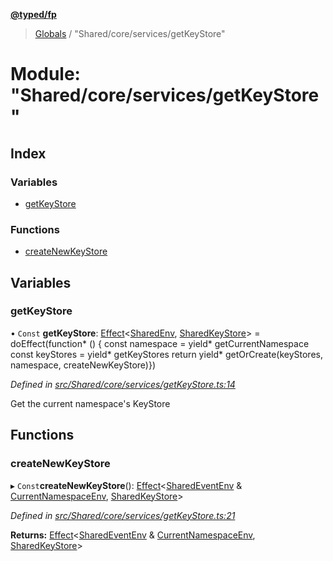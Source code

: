 **[@typed/fp](../README.md)**

> [Globals](../globals.md) / "Shared/core/services/getKeyStore"

# Module: "Shared/core/services/getKeyStore"

## Index

### Variables

* [getKeyStore](_shared_core_services_getkeystore_.md#getkeystore)

### Functions

* [createNewKeyStore](_shared_core_services_getkeystore_.md#createnewkeystore)

## Variables

### getKeyStore

• `Const` **getKeyStore**: [Effect](_effect_effect_.effect.md)\<[SharedEnv](../interfaces/_shared_core_services_sharedenv_.sharedenv.md), [SharedKeyStore](../interfaces/_shared_core_model_sharedkeystore_.sharedkeystore.md)> = doEffect(function* () { const namespace = yield* getCurrentNamespace const keyStores = yield* getKeyStores return yield* getOrCreate(keyStores, namespace, createNewKeyStore)})

*Defined in [src/Shared/core/services/getKeyStore.ts:14](https://github.com/TylorS/typed-fp/blob/6ccb290/src/Shared/core/services/getKeyStore.ts#L14)*

Get the current namespace's KeyStore

## Functions

### createNewKeyStore

▸ `Const`**createNewKeyStore**(): [Effect](_effect_effect_.effect.md)\<[SharedEventEnv](../interfaces/_shared_core_events_sharedeventenv_.sharedeventenv.md) & [CurrentNamespaceEnv](../interfaces/_shared_core_services_currentnamespaceenv_.currentnamespaceenv.md), [SharedKeyStore](../interfaces/_shared_core_model_sharedkeystore_.sharedkeystore.md)>

*Defined in [src/Shared/core/services/getKeyStore.ts:21](https://github.com/TylorS/typed-fp/blob/6ccb290/src/Shared/core/services/getKeyStore.ts#L21)*

**Returns:** [Effect](_effect_effect_.effect.md)\<[SharedEventEnv](../interfaces/_shared_core_events_sharedeventenv_.sharedeventenv.md) & [CurrentNamespaceEnv](../interfaces/_shared_core_services_currentnamespaceenv_.currentnamespaceenv.md), [SharedKeyStore](../interfaces/_shared_core_model_sharedkeystore_.sharedkeystore.md)>
